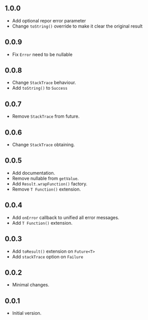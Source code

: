 ## 1.0.0

- Add optional repor error parameter
- Change `toString()` override to make it clear the original result

## 0.0.9

- Fix `Error` need to be nullable

## 0.0.8

- Change `StackTrace` behaviour.
- Add `toString()` to `Success`

## 0.0.7

- Remove `StackTrace` from future.

## 0.0.6

- Change `StackTrace` obtaining.

## 0.0.5

- Add documentation.
- Remove nullable from `getValue`.
- Add `Result.wrapFunction()` factory.
- Remove `T Function()` extension.

## 0.0.4

- Add `onError` callback to unified all error messages.
- Add `T Function()` extension.

## 0.0.3

- Add `toResult()` extension on `Future<T>`
- Add `stackTrace` option on `Failure`

## 0.0.2

- Minimal changes.

## 0.0.1

- Initial version.

